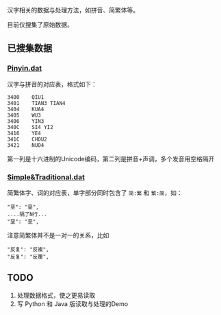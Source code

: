 汉字相关的数据与处理方法，如拼音、简繁体等。

目前仅搜集了原始数据。

## 已搜集数据

### [Pinyin.dat](/data/Pinyin.dat)

汉字与拼音的对应表，格式如下：

    3400    QIU1
    3401    TIAN3 TIAN4
    3404    KUA4
    3405    WU3
    3406    YIN3
    340C    SI4 YI2
    3416    YE4
    341C    CHOU2
    3421    NUO4

第一列是十六进制的Unicode编码，第二列是拼音+声调，多个发音用空格隔开

### [Simple&Traditional.dat](/data/Simple&Traditional.dat)

简繁体字、词的对应表，单字部分同时包含了 `简:繁` 和 `繁:简`，如：

    "垩": "堊",
    ....隔了N行...
    "堊": "垩",


注意简繁体并不是一对一的关系，比如

    "反复": "反複",
    "反复": "反覆",


## TODO

1. 处理数据格式，使之更易读取
2. 写 Python 和 Java 版读取与处理的Demo
